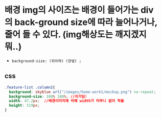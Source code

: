 # 배경 img의 사이즈는 배경이 들어가는 div의 back-ground size에 따라 늘어나거나, 줄어 들 수 있다. (img해상도는 깨지겠지 뭐..)
- `background-size: (위아래) (양옆) ;`

## css
```css
.feature-list .column2{
  background: skyblue url("/images/home-work1/mockup.png") no-repeat;
  background-size: 100% 100%; //이거임!
  width: 47.2px;  //배경이미지에 비해 width가 터무니 없이 작을 
  height: 519px;
}
```
